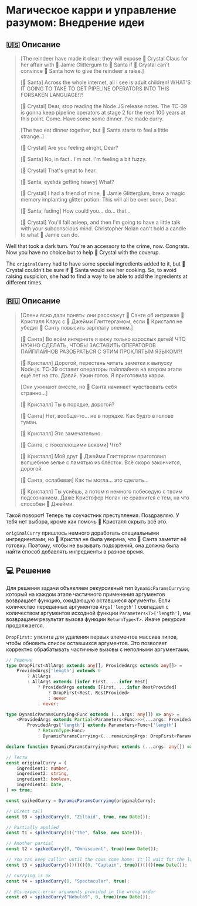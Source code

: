 # Магическое карри и управление разумом: Внедрение идеи

## 🇺🇸 Описание

> [The reindeer have made it clear: they will expose 💋 Crystal Claus for her 
> affair with 🪩 Jamie Glittergum to 🎅 Santa if 💋 Crystal can't convince 🎅 Santa how to give the reindeer a raise.]
>
> [🎅 Santa] Across the whole internet, all I see is adult children! WHAT'S IT GOING TO 
> TAKE TO GET PIPELINE OPERATORS INTO THIS FORSAKEN LANGUAGE!?!
>
> [💋 Crystal] Dear, stop reading the Node.JS release notes. 
> The TC-39 is gonna keep pipeline operators at stage 2 for the next 100 years at this point. Come. 
> Have some some dinner. I've made curry.
>
> [The two eat dinner together, but 🎅 Santa starts to feel a little strange..]
>
> [💋 Crystal] Are you feeling alright, Dear?
>
> [🎅 Santa] No, in fact.. I'm not. I'm feeling a bit fuzzy.
>
> [💋 Crystal] That's great to hear.
>
> [🎅 Santa, eyelids getting heavy] What?
>
> [💋 Crystal] I had a friend of mine, 🪩 Jamie Glitterglum, brew a magic memory implanting glitter potion. 
> This will all be over soon, Dear.
>
> [🎅 Santa, fading] How could you... do... that...
>
> [💋 Crystal] You'll fall asleep, and then I'm going to have a little talk with your subconscious mind. 
> Christopher Nolan can't hold a candle to what 🪩 Jamie can do.

Well that took a dark turn. You're an accessory to the crime, now. Congrats. 
Now you have no choice but to help 💋 Crystal with the coverup.

The `originalCurry` had to have some special ingredients added to it, but 💋 Crystal 
couldn't be sure if 🎅 Santa would see her cooking. So, to avoid raising suspicion, 
she had to find a way to be able to add the ingredients at different times.

## 🇷🇺 Описание

> [Олени ясно дали понять: они расскажут 🎅 Санте об интрижке 💋 Кристалл Клаус с 🪩 Джейми Глиттергамом, 
> если 💋 Кристалл не убедит 🎅 Санту повысить зарплату оленям.]
> 
> [🎅 Санта] Во всём интернете я вижу только взрослых детей! 
> ЧТО НУЖНО СДЕЛАТЬ, ЧТОБЫ ЗАСТАВИТЬ ОПЕРАТОРОВ ПАЙПЛАЙНОВ РАЗОБРАТЬСЯ С ЭТИМ ПРОКЛЯТЫМ ЯЗЫКОМ?!
> 
> [💋 Кристалл] Дорогой, перестань читать заметки к выпуску Node.js. 
> TC-39 оставит операторы пайплайнов на втором этапе ещё лет на сто. Давай. Ужин готов. Я приготовила карри.
> 
> [Они ужинают вместе, но 🎅 Санта начинает чувствовать себя странно...]
> 
> [💋 Кристалл] Ты в порядке, дорогой?
> 
> [🎅 Санта] Нет, вообще-то... не в порядке. Как будто в голове туман.
> 
> [💋 Кристалл] Это замечательно.
>
> [🎅 Санта, с тяжелеющими веками] Что?
> 
> [💋 Кристалл] Мой друг 🪩 Джейми Глиттергам приготовил волшебное зелье с памятью из блёсток. 
> Всё скоро закончится, дорогой.
> 
> [🎅 Санта, ослабевая] Как ты могла... это сделать...
> 
> [💋 Кристалл] Ты уснёшь, а потом я немного побеседую с твоим подсознанием. 
> Даже Кристофер Нолан не сравнится с тем, на что способен 🪩 Джейми.

Такой поворот! Теперь ты соучастник преступления. Поздравляю. 
У тебя нет выбора, кроме как помочь 💋 Кристалл скрыть всё это.

`originalCurry` пришлось немного доработать специальными ингредиентами, но 💋 Кристал не была уверена, 
что 🎅 Санта заметит её готовку. Поэтому, чтобы не вызывать подозрений, она должна была найти способ 
добавлять ингредиенты в разное время.

## 💻 Решение

Для решения задачи объявляем рекурсивный тип `DynamicParamsCurrying` который на каждом этапе частичного 
применения аргументов возвращает функцию, ожидающую оставшиеся аргументы. Если количество 
переданных аргументов `Args['length']` совпадает с количеством аргументов исходной функции `Parameters<T>['length']`, 
мы возвращаем результат вызова функции `ReturnType<T>`. Иначе рекурсия продолжается.

`DropFirst:` утилита для удаления первых элементов массива типов, чтобы обновить список оставшихся аргументов. 
Это позволяет корректно обрабатывать частичные вызовы с неполными аргументами.

```typescript
// Решение
type DropFirst<AllArgs extends any[], ProvidedArgs extends any[]> =
    ProvidedArgs['length'] extends 0
        ? AllArgs
        : AllArgs extends [infer First, ...infer Rest]
            ? ProvidedArgs extends [First, ...infer RestProvided]
                ? DropFirst<Rest, RestProvided>
                : never
            : never;

type DynamicParamsCurrying<Func extends (...args: any[]) => any> =
    <ProvidedArgs extends Partial<Parameters<Func>>>(...args: ProvidedArgs) =>
        ProvidedArgs['length'] extends Parameters<Func>['length']
            ? ReturnType<Func>
            : DynamicParamsCurrying<(...remainingArgs: DropFirst<Parameters<Func>, ProvidedArgs>) => ReturnType<Func>>

declare function DynamicParamsCurrying<Func extends (...args: any[]) => any>(func: Func): DynamicParamsCurrying<Func>;

// Тесты
const originalCurry = (
    ingredient1: number,
    ingredient2: string,
    ingredient3: boolean,
    ingredient4: Date,
) => true;

const spikedCurry = DynamicParamsCurrying(originalCurry);

// Direct call
const t0 = spikedCurry(0, "Ziltoid", true, new Date());

// Partially applied
const t1 = spikedCurry(1)("The", false, new Date());

// Another partial
const t2 = spikedCurry(0, "Omniscient", true)(new Date());

// You can keep callin' until the cows come home: it'll wait for the last argument
const t3 = spikedCurry()()()()(0, "Captain", true)()()()(new Date());

// currying is ok
const t4 = spikedCurry(0, "Spectacular", true);

// @ts-expect-error arguments provided in the wrong order
const e0 = spikedCurry("Nebulo9", 0, true)(new Date());
```